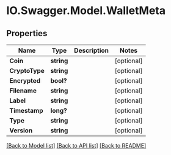 # IO.Swagger.Model.WalletMeta
## Properties

Name | Type | Description | Notes
------------ | ------------- | ------------- | -------------
**Coin** | **string** |  | [optional] 
**CryptoType** | **string** |  | [optional] 
**Encrypted** | **bool?** |  | [optional] 
**Filename** | **string** |  | [optional] 
**Label** | **string** |  | [optional] 
**Timestamp** | **long?** |  | [optional] 
**Type** | **string** |  | [optional] 
**Version** | **string** |  | [optional] 

[[Back to Model list]](../README.md#documentation-for-models) [[Back to API list]](../README.md#documentation-for-api-endpoints) [[Back to README]](../README.md)

